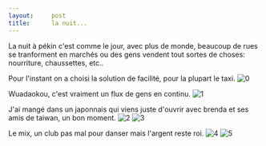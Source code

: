```yaml
---
layout:     post
title:      la nuit...
---
```



La nuit à pékin c'est comme le jour, avec plus de monde, beaucoup de rues se tranforment en marchés ou des gens vendent tout sortes de choses: nourriture, chaussettes, etc..


Pour l'instant on a choisi la solution de facilité, pour la plupart le taxi.
![0](https://cloud.githubusercontent.com/assets/1808854/9767793/83e36ea8-5752-11e5-9aff-2da3c73816a4.jpg)

Wuadaokou, c'est vraiment un flux de gens en continu.
![1](https://cloud.githubusercontent.com/assets/1808854/9767792/83e28bfa-5752-11e5-87f9-07a9c0a937de.gif)

J'ai mangé dans un japonnais qui viens juste d'ouvrir avec brenda et ses amis de taiwan, un bon moment. 
![2](https://cloud.githubusercontent.com/assets/1808854/9767791/83df794c-5752-11e5-9f22-d84370632bc7.jpg)
![3](https://cloud.githubusercontent.com/assets/1808854/9767795/83eaae2a-5752-11e5-957a-21d7d27cbb94.jpg)

Le mix, un club pas mal pour danser mais l'argent reste roi.
![4](https://cloud.githubusercontent.com/assets/1808854/9767794/83e3ccea-5752-11e5-80e9-ecfbb4e58823.jpg)
![5](https://cloud.githubusercontent.com/assets/1808854/9767796/8418f7f8-5752-11e5-86fb-37abfbe3b4db.jpg)
